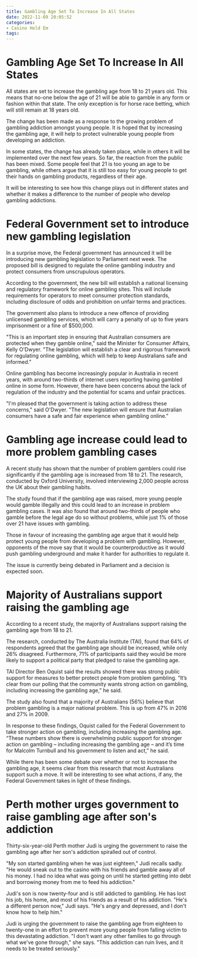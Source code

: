 ```yaml
---
title: Gambling Age Set To Increase In All States 
date: 2022-11-09 20:05:52
categories:
- Casino Hold Em
tags:
---
```



#  Gambling Age Set To Increase In All States 

All states are set to increase the gambling age from 18 to 21 years old. This means that no-one below the age of 21 will be able to gamble in any form or fashion within that state. The only exception is for horse race betting, which will still remain at 18 years old.

The change has been made as a response to the growing problem of gambling addiction amongst young people. It is hoped that by increasing the gambling age, it will help to protect vulnerable young people from developing an addiction.

In some states, the change has already taken place, while in others it will be implemented over the next few years. So far, the reaction from the public has been mixed. Some people feel that 21 is too young an age to be gambling, while others argue that it is still too easy for young people to get their hands on gambling products, regardless of their age.

It will be interesting to see how this change plays out in different states and whether it makes a difference to the number of people who develop gambling addictions.

#  Federal Government set to introduce new gambling legislation 

In a surprise move, the Federal government has announced it will be introducing new gambling legislation to Parliament next week. The proposed bill is designed to regulate the online gambling industry and protect consumers from unscrupulous operators.

According to the government, the new bill will establish a national licensing and regulatory framework for online gambling sites. This will include requirements for operators to meet consumer protection standards, including disclosure of odds and prohibition on unfair terms and practices.

The government also plans to introduce a new offence of providing unlicensed gambling services, which will carry a penalty of up to five years imprisonment or a fine of $500,000.

"This is an important step in ensuring that Australian consumers are protected when they gamble online," said the Minister for Consumer Affairs, Kelly O'Dwyer. "The legislation will establish a clear and rigorous framework for regulating online gambling, which will help to keep Australians safe and informed."

Online gambling has become increasingly popular in Australia in recent years, with around two-thirds of internet users reporting having gambled online in some form. However, there have been concerns about the lack of regulation of the industry and the potential for scams and unfair practices.

"I'm pleased that the government is taking action to address these concerns," said O'Dwyer. "The new legislation will ensure that Australian consumers have a safe and fair experience when gambling online."

#  Gambling age increase could lead to more problem gambling cases 
A recent study has shown that the number of problem gamblers could rise significantly if the gambling age is increased from 18 to 21. The research, conducted by Oxford University, involved interviewing 2,000 people across the UK about their gambling habits.

The study found that if the gambling age was raised, more young people would gamble illegally and this could lead to an increase in problem gambling cases. It was also found that around two-thirds of people who gamble before the legal age do so without problems, while just 1% of those over 21 have issues with gambling.

Those in favour of increasing the gambling age argue that it would help protect young people from developing a problem with gambling. However, opponents of the move say that it would be counterproductive as it would push gambling underground and make it harder for authorities to regulate it.

The issue is currently being debated in Parliament and a decision is expected soon.

#  Majority of Australians support raising the gambling age 
According to a recent study, the majority of Australians support raising the gambling age from 18 to 21. 

The research, conducted by The Australia Institute (TAI), found that 64% of respondents agreed that the gambling age should be increased, while only 26% disagreed. Furthermore, 71% of participants said they would be more likely to support a political party that pledged to raise the gambling age. 

TAI Director Ben Oquist said the results showed there was strong public support for measures to better protect people from problem gambling. “It’s clear from our polling that the community wants strong action on gambling, including increasing the gambling age,” he said. 

The study also found that a majority of Australians (56%) believe that problem gambling is a major national problem. This is up from 47% in 2016 and 27% in 2009. 

In response to these findings, Oquist called for the Federal Government to take stronger action on gambling, including increasing the gambling age. “These numbers show there is overwhelming public support for stronger action on gambling – including increasing the gambling age – and it’s time for Malcolm Turnbull and his government to listen and act,” he said. 

While there has been some debate over whether or not to increase the gambling age, it seems clear from this research that most Australians support such a move. It will be interesting to see what actions, if any, the Federal Government takes in light of these findings.

#  Perth mother urges government to raise gambling age after son's addiction

 Thirty-six-year-old Perth mother Judi is urging the government to raise the gambling age after her son's addiction spiralled out of control.

"My son started gambling when he was just eighteen," Judi recalls sadly. "He would sneak out to the casino with his friends and gamble away all of his money. I had no idea what was going on until he started getting into debt and borrowing money from me to feed his addiction."

Judi's son is now twenty-four and is still addicted to gambling. He has lost his job, his home, and most of his friends as a result of his addiction. "He's a different person now," Judi says. "He's angry and depressed, and I don't know how to help him."

Judi is urging the government to raise the gambling age from eighteen to twenty-one in an effort to prevent more young people from falling victim to this devastating addiction. "I don't want any other families to go through what we've gone through," she says. "This addiction can ruin lives, and it needs to be treated seriously."